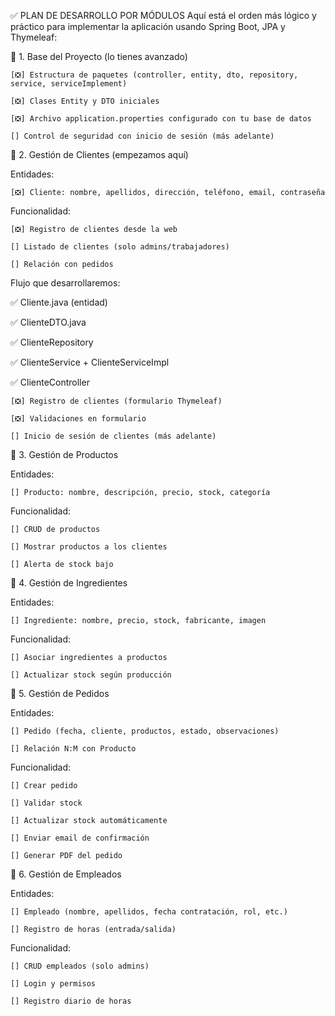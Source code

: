 ✅ PLAN DE DESARROLLO POR MÓDULOS
Aquí está el orden más lógico y práctico para implementar la aplicación usando Spring Boot, JPA y Thymeleaf:

🔹 1. Base del Proyecto (lo tienes avanzado)

    [❎] Estructura de paquetes (controller, entity, dto, repository, service, serviceImplement)

    [❎] Clases Entity y DTO iniciales

    [❎] Archivo application.properties configurado con tu base de datos

    [] Control de seguridad con inicio de sesión (más adelante)

🔹 2. Gestión de Clientes (empezamos aquí)

Entidades:

    [❎] Cliente: nombre, apellidos, dirección, teléfono, email, contraseña

Funcionalidad:

    [❎] Registro de clientes desde la web

    [] Listado de clientes (solo admins/trabajadores)

    [] Relación con pedidos

Flujo que desarrollaremos:

✅ Cliente.java (entidad)

✅ ClienteDTO.java

✅ ClienteRepository

✅ ClienteService + ClienteServiceImpl

✅ ClienteController

    [❎] Registro de clientes (formulario Thymeleaf)

    [❎] Validaciones en formulario

    [] Inicio de sesión de clientes (más adelante)

🔹 3. Gestión de Productos

Entidades:

    [] Producto: nombre, descripción, precio, stock, categoría

Funcionalidad:

    [] CRUD de productos

    [] Mostrar productos a los clientes

    [] Alerta de stock bajo

🔹 4. Gestión de Ingredientes

Entidades:

    [] Ingrediente: nombre, precio, stock, fabricante, imagen

Funcionalidad:

    [] Asociar ingredientes a productos

    [] Actualizar stock según producción

🔹 5. Gestión de Pedidos

Entidades:

    [] Pedido (fecha, cliente, productos, estado, observaciones)

    [] Relación N:M con Producto

Funcionalidad:

    [] Crear pedido

    [] Validar stock

    [] Actualizar stock automáticamente

    [] Enviar email de confirmación

    [] Generar PDF del pedido

🔹 6. Gestión de Empleados

Entidades:

    [] Empleado (nombre, apellidos, fecha contratación, rol, etc.)

    [] Registro de horas (entrada/salida)

Funcionalidad:

    [] CRUD empleados (solo admins)

    [] Login y permisos

    [] Registro diario de horas